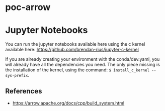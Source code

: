# poc-arrow

# Jupyter Notebooks

You can run the jupyter notebooks available here using the c kernel available here:
https://github.com/brendan-rius/jupyter-c-kernel

If you are already creating your environment with the conda/dev.yaml, you will already
have all the dependencies you need. The only piece missing is the installation of the
kernel, using the command: `$ install_c_kernel --sys-prefix`.

## References

- https://arrow.apache.org/docs/cpp/build_system.html
